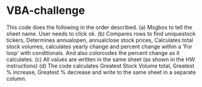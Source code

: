 # VBA-challenge
This code does the following in the order described. 
 (a) Msgbox to tell the sheet name. User needs to click ok. 
 (b) Compares rows to find uniquestock tickers, Determines annualopen, annualclose stock prices, Calculates total stock volumes, calculates yearly change and 
     percent change within a 'For loop' with conditionals. And also colorcodes the percent change as it calculates. 
 (c) All values are written in the same sheet (as shown in the HW instructions)
 (d) The code calculates Greatest Stock Volume total, Greatest % increase, Greatest % decrease and write to the same sheet in a separate column. 
 
 
 
